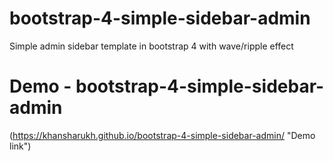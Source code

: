 # bootstrap-4-simple-sidebar-admin
Simple admin sidebar template in bootstrap 4 with wave/ripple effect

# Demo - bootstrap-4-simple-sidebar-admin
(https://khansharukh.github.io/bootstrap-4-simple-sidebar-admin/ "Demo link")
